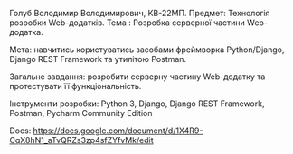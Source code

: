 Голуб Володимир Володимирович, КВ-22МП.
Предмет:  Технологія розробки  Web-додатків.
Тема : Розробка серверної частини Web-додатка.

Мета: навчитись користуватись засобами фреймворка Python/Django, Django REST Framework та утилітою Postman.

Загальне завдання: розробити серверну частину Web-додатку та протестувати її функціональність.

Інструменти розробки: Python 3, Django, Django REST Framework, Postman, Pycharm Community Edition

Docs: https://docs.google.com/document/d/1X4R9-CqX8hN1_aTvQRZs3zp4sfZYfvMk/edit

